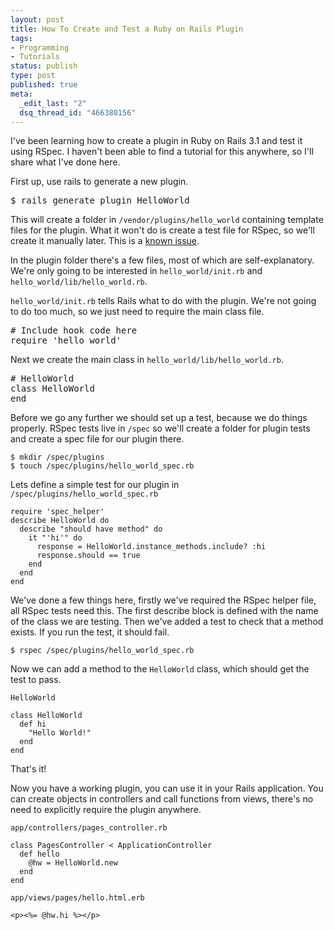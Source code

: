 ```yaml
--- 
layout: post
title: How To Create and Test a Ruby on Rails Plugin
tags: 
- Programming
- Tutorials
status: publish
type: post
published: true
meta: 
  _edit_last: "2"
  dsq_thread_id: "466380156"
---
```

I've been learning how to create a plugin in Ruby on Rails 3.1 and test it using RSpec. I haven't been able to find a tutorial for this anywhere, so I'll share what I've done here.

First up, use rails to generate a new plugin.
<pre lang="shell">
$ rails generate plugin HelloWorld
</pre>
This will create a folder in <code>/vendor/plugins/hello_world</code> containing template files for the plugin. What it won't do is create a test file for RSpec, so we'll create it manually later. This is a <a href="https://github.com/rspec/rspec-rails/issues/258" target="_blank">known issue</a>.

In the plugin folder there's a few files, most of which are self-explanatory. We're only going to be interested in <code>hello_world/init.rb</code> and <code>hello_world/lib/hello_world.rb</code>.

<code>hello_world/init.rb</code> tells Rails what to do with the plugin. We're not going to do too much, so we just need to require the main class file.

<pre lang="ruby">
# Include hook code here
require 'hello_world'
</pre>

Next we create the main class in <code>hello_world/lib/hello_world.rb</code>.

<pre lang="ruby">
# HelloWorld
class HelloWorld
end
</pre>

Before we go any further we should set up a test, because we do things properly. RSpec tests live in <code>/spec</code> so we'll create a folder for plugin tests and create a spec file for our plugin there.

    $ mkdir /spec/plugins
    $ touch /spec/plugins/hello_world_spec.rb

Lets define a simple test for our plugin in <code>/spec/plugins/hello_world_spec.rb</code>

    require 'spec_helper'
    describe HelloWorld do
      describe "should have method" do
        it "'hi'" do
          response = HelloWorld.instance_methods.include? :hi
          response.should == true
        end
      end
    end

We've done a few things here, firstly we've required the RSpec helper file, all RSpec tests need this. The first describe block is defined with the name of the class we are testing. Then we've added a test to check that a method exists. If you run the test, it should fail.

    $ rspec /spec/plugins/hello_world_spec.rb

Now we can add a method to the <code>HelloWorld</code> class, which should get the test to pass.

`HelloWorld`

    class HelloWorld
      def hi
        "Hello World!"
      end
    end

That's it!

Now you have a working plugin, you can use it in your Rails application. You can create objects in controllers and call functions from views, there's no need to explicitly require the plugin anywhere.

`app/controllers/pages_controller.rb`

    class PagesController < ApplicationController
      def hello
        @hw = HelloWorld.new
      end
    end

`app/views/pages/hello.html.erb`

    <p><%= @hw.hi %></p>
